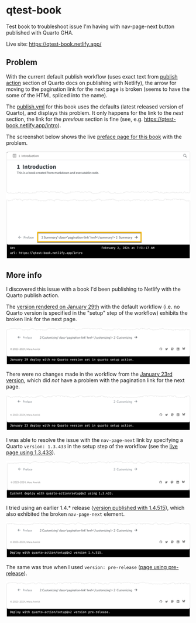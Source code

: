 # qtest-book

Test book to troubleshoot issue I'm having with nav-page-next button published with Quarto GHA.

Live site: <https://qtest-book.netlify.app/>

## Problem

With the current default publish workflow (uses exact text from [publish action](https://quarto.org/docs/publishing/netlify.html#publish-action) section of Quarto docs on publishing with Netlify), the arrow for moving to the pagination link for the next page is broken (seems to have the some of the HTML spliced into the name).

The [publish.yml](https://github.com/batpigandme/qtest-book/blob/main/.github/workflows/publish.yml) for this book uses the defaults (latest released version of Quarto), and displays this problem.
It only happens for the link to the *next* section, the link for the *previous* section is fine (see, e.g. <https://qtest-book.netlify.app/intro>).

The screenshot below shows the live [preface page for this book](https://qtest-book.netlify.app/) with the problem.

![Screenshot of test book preface page with broken pagination link.](images/qtest-book-min.png)

## More info

I discovered this issue with a book I'd been publishing to Netlify with the Quarto publish action.

The [version rendered on January 29th](https://65b7cb24f026681574d693c1--maranotes.netlify.app/basics) with the default workflow (i.e. no Quarto version is specified in the "setup" step of the workflow) exhibits the broken link for the next page.

![Screenshot with broken navigation link from January 29 with no Quarto version specified in setup.](images/quarto-book-jan29-min.png)

There were no changes made in the workflow from the [January 23rd version](https://65afe04a406fbe2a3fcf9fa8--maranotes.netlify.app/basics), which did *not* have a problem with the pagination link for the next page.

![Screenshot with working navigation link from January 23 with no Quarto version specified in setup.](images/quarto-book-jan23-min.png)

I was able to resolve the issue with the `nav-page-next` link by specifying a Quarto `version: 1.3.433` in the setup step of the workflow (see the [live page using 1.3.433](https://notes.maraaverick.com/basics)).

![Current deploy using 1.3.433 has working next pagination link.](images/quarto-book-current-1-3-433-min.png)

I tried using an earlier 1.4.\* release ([version published with 1.4.515](https://65bbad1402c6e11501b322d2--maranotes.netlify.app/basics)), which also exhibited the broken `nav-page-next` element.

![Screenshot with broken navigation link using version 1.4.515.](images/quarto-book-1-4-515-min.png)

The same was true when I used `version: pre-release` ([page using pre-release](https://65bbaf65214d59177d67c848--maranotes.netlify.app/basics)).

![Screenshot with broken navigation link using version: pre-release.](images/quarto-book-pre-release-min.png)
